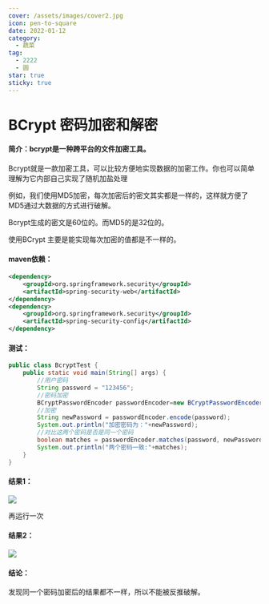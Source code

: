 ```yaml
---
cover: /assets/images/cover2.jpg
icon: pen-to-square
date: 2022-01-12
category:
  - 蔬菜
tag:
  - 2222
  - 圆
star: true
sticky: true
---
```


# BCrypt 密码加密和解密

#### 简介：bcrypt是一种跨平台的文件加密工具。


Bcrypt就是一款加密工具，可以比较方便地实现数据的加密工作。你也可以简单理解为它内部自己实现了随机加盐处理



例如，我们使用MD5加密，每次加密后的密文其实都是一样的，这样就方便了MD5通过大数据的方式进行破解。



Bcrypt生成的密文是60位的。而MD5的是32位的。



使用BCrypt 主要是能实现每次加密的值都是不一样的。

#### maven依赖：


```xml
<dependency>
    <groupId>org.springframework.security</groupId>
    <artifactId>spring-security-web</artifactId>
</dependency>
<dependency>
    <groupId>org.springframework.security</groupId>
    <artifactId>spring-security-config</artifactId>
</dependency>
```



#### 测试：


```java
public class BcryptTest {
    public static void main(String[] args) {
        //用户密码
        String password = "123456";
        //密码加密
        BCryptPasswordEncoder passwordEncoder=new BCryptPasswordEncoder();
        //加密
        String newPassword = passwordEncoder.encode(password);
        System.out.println("加密密码为："+newPassword);
        //对比这两个密码是否是同一个密码
        boolean matches = passwordEncoder.matches(password, newPassword);
        System.out.println("两个密码一致:"+matches);
    }
}
```



#### 结果1：
![](https://cdn.nlark.com/yuque/0/2020/png/559924/1584688917333-5abea737-da71-4484-9e46-0c5ab402775e.png)



再运行一次



#### 结果2：


![](https://cdn.nlark.com/yuque/0/2020/png/559924/1584688917330-01a0b34b-989f-4d51-83da-440ec986a20b.png)



#### 结论：
发现同一个密码加密后的结果都不一样，所以不能被反推破解。


